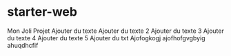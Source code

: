 # starter-web
Mon Joli Projet
Ajouter du texte
Ajouter du texte 2
Ajouter du texte 3
Ajouter du texte 4
Ajouter du texte 5
Ajouter du txt
Ajofogkogj
ajofhofgvgbyig
ahuqdhcfif

